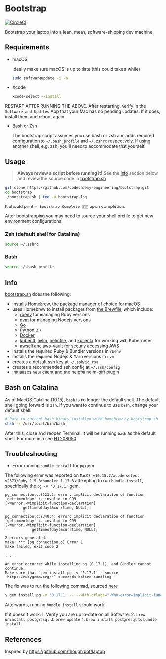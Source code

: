 # Bootstrap

[![CircleCI](https://circleci.com/gh/codecademy-engineering/bootstrap/tree/master.svg?style=shield)](https://circleci.com/gh/codecademy-engineering/bootstrap/tree/master)

Bootstrap your laptop into a lean, mean, software-shipping dev machine.

## Requirements

* macOS

  Ideally make sure macOS is up to date (this could take a while)
  ```sh
  sudo softwareupdate -i -a
  ```
* Xcode
  ```sh
  xcode-select --install
  ```

RESTART AFTER RUNNING THE ABOVE. After restarting, verify in the `Software and Updates` App that your Mac has no pending updates. If it does, install them and reboot again.

* Bash or Zsh

  The bootstrap script assumes you use bash or zsh and adds required configuration to `~/.bash_profile` and `~/.zshrc` respectively.
  If using another shell, e.g. zsh, you'll need to accommodate that yourself.

## Usage

> **Always review a script before running it!** See the [Info](#info) section below and review the source code in [bootstrap.sh](/bootstrap.sh)

```sh
git clone https://github.com/codecademy-engineering/bootstrap.git
cd bootstrap
./bootstrap.sh | tee -a bootstrap.log
```

It should print `✅ Bootstrap Complete 🚀🚀🚀` upon completion.

After bootstrapping you may need to source your shell profile to get new environment configurations:

### Zsh (default shell for Catalina)
```sh
source ~/.zshrc
```

### Bash
```sh
source ~/.bash_profile
```

## Info

[bootstrap.sh](/bootstrap.sh) does the following:

* installs [Homebrew](https://brew.sh), the package manager of choice for macOS
* uses Homebrew to install packages from [the Brewfile](/files/Brewfile), which include:
  * [rbenv](https://github.com/rbenv/rbenv) for managing Ruby versions
  * [nvm](https://github.com/nvm-sh/nvm) for managing Nodejs versions
  * [Go](https://golang.org/)
  * [Python 3.x](https://www.python.org/)
  * [Docker](https://www.docker.com/)
  * [kubectl](https://kubernetes.io/), [helm](https://helm.sh/), [helmfile](https://github.com/roboll/helmfile), and [kubectx](https://github.com/ahmetb/kubectx) for working with Kubernetes
  * [awscli](https://aws.amazon.com/cli/) and [aws-vault](https://github.com/99designs/aws-vault) for securly accessing AWS
* installs the required Ruby & Bundler versions in `rbenv`
* installs the required Nodejs & Yarn versions in `nvm`
* creates a default ssh key at `~/.ssh/id_rsa`
* creates a recommended ssh config at `~/.ssh/config`
* initializes `helm` client and the helpful [helm-diff](https://github.com/databus23/helm-diff) plugin

## Bash on Catalina

As of MacOS Catalina (10.15), `bash` is no longer the default shell. The default shell going forward is `zsh`.
If you want to continue to use `bash`, change your default shell:

```sh
# Path to current bash binary installed with homebrew by bootstrap.sh
chsh -s /usr/local/bin/bash
```

After this, close and reopen Terminal. It will be running `bash` as the default shell. For more info see [HT208050](https://support.apple.com/en-us/HT208050).

## Troubleshooting

* Error running `bundle install` for `pg` gem

The following error was reported on `MacOS v10.15.7/xcode-select v2373/Ruby 1.5.8/bundler 1.17.3` attempting to run `bundle install`, specifically the `pg -v '0.17.1'` gem.

```console
pg_connection.c:2323:3: error: implicit declaration of function 'gettimeofday' is invalid in C99
[-Werror,-Wimplicit-function-declaration]
        gettimeofday(&currtime, NULL);
        ^
pg_connection.c:2340:4: error: implicit declaration of function 'gettimeofday' is invalid in C99
[-Werror,-Wimplicit-function-declaration]
            gettimeofday(&currtime, NULL);
            ^
2 errors generated.
make: *** [pg_connection.o] Error 1
make failed, exit code 2

. . .

An error occurred while installing pg (0.17.1), and Bundler cannot continue.
Make sure that `gem install pg -v '0.17.1' --source 'http://rubygems.org/'` succeeds before bundling
```

The fix was to run the following commad, sourced [here](https://stackoverflow.com/a/63583496")

```sh
$ gem install pg -v '0.17.1' -- --with-cflags="-Wno-error=implicit-function-declaration"
```
Afterwards, running `bundle install` should work.

If it doesn't work:
    1. Verify you are up to-date on all Software.
    2. `brew uninstall postgresql`
    3. `brew update`
    4. `brew install postgresql`
    5. `bundle install`


## References

Inspired by https://github.com/thoughtbot/laptop
